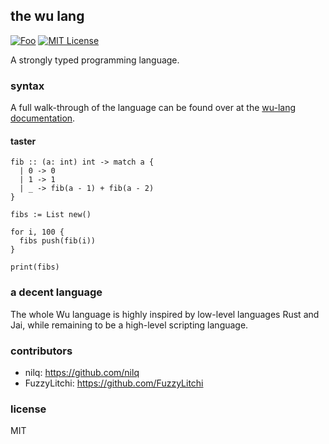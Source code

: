 ## the wu lang
[![Foo](https://user-images.githubusercontent.com/7288322/34429152-141689f8-ecb9-11e7-8003-b5a10a5fcb29.png)](https://discord.gg/qm92sPP)
[![MIT License](https://img.shields.io/badge/license-MIT-blue.svg)](https://github.com/wu-lang/wu/blob/master/LICENSE)

A strongly typed programming language.

### syntax

A full walk-through of the language can be found over at the [wu-lang documentation](https://wu-lang.github.io/wu.html).

#### taster

```=
fib :: (a: int) int -> match a {
  | 0 -> 0
  | 1 -> 1
  | _ -> fib(a - 1) + fib(a - 2)
}

fibs := List new()

for i, 100 {
  fibs push(fib(i))
}

print(fibs)
```

### a decent language

The whole Wu language is highly inspired by low-level languages Rust and Jai, while remaining to be a high-level scripting language.

### contributors

- nilq: https://github.com/nilq
- FuzzyLitchi: https://github.com/FuzzyLitchi

### license
MIT